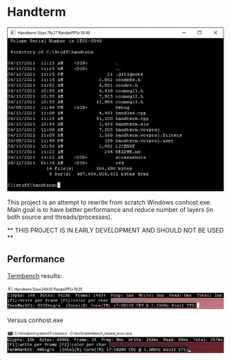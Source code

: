 # Handterm

![screenshot](./screenshots/handterm.png)

This project is an attempt to rewrite from scratch Windows conhost.exe. 
Main goal is to have better performance and reduce number of layers (in both source and threads/processes).

** THIS PROJECT IS IN EARLY DEVELOPMENT AND SHOULD NOT BE USED **

## Performance
[Termbench](https://github.com/cmuratori/termbench) results:

![handterm termbench results](./screenshots/termbench.png)

Versus conhost.exe

![conhost termbench results](./screenshots/termbench_cmd.png)